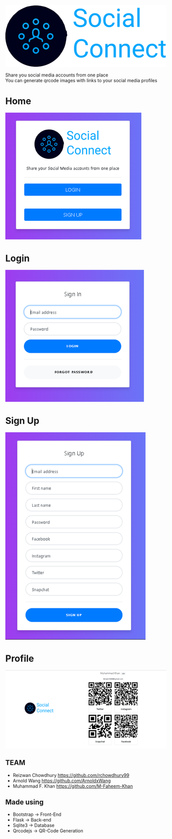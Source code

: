 ![Social Connect Logo](https://github.com/M-Faheem-Khan/Social-Connect/blob/master/WEB/static/assets/social_connect_logo.png)

Share you social media accounts from one place<br/>
You can generate qrcode images with links to your social media profiles

# Home
![Social Connect Home Page - Screenshot](https://github.com/M-Faheem-Khan/Social-Connect/blob/master/WEB/static/assets/screenshots/home.PNG)

# Login
![Social Connect Login Page - Screenshot](https://github.com/M-Faheem-Khan/Social-Connect/blob/master/WEB/static/assets/screenshots/login.PNG)

# Sign Up
![Social Connect Sign Up Page - Screenshot](https://github.com/M-Faheem-Khan/Social-Connect/blob/master/WEB/static/assets/screenshots/signup.PNG)

# Profile
![Social Connect Profile Page - Screenshot](https://github.com/M-Faheem-Khan/Social-Connect/blob/master/WEB/static/assets/screenshots/profile.PNG)

## TEAM
- Reizwan Chowdhury https://github.com/rchowdhury99
- Arnold Wang https://github.com/ArnoldxWang
- Muhammad F. Khan https://github.com/M-Faheem-Khan

## Made using 
- Bootstrap -> Front-End
- Flask -> Back-end
- Sqlite3 -> Database
- Qrcodejs -> QR-Code Generation
